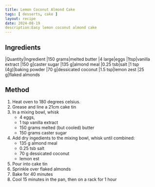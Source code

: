 ```yaml
---
title: Lemon Coconut Almond Cake
tags: [ desserts, cake ]
layout: recipe
date: 2024-08-19
description:Easy lemon coconut almond cake
---
```

## Ingredients

|Quantity|Ingredient
|150 grams|melted butter
|4 large|eggs
|1tsp|vanilla extract
|150 g|caster sugar
|135 g|almond meal
|0.25 tsb|salt
|1 tsp (4g)|baking powder
|70 g|dessicated coconut
|1.5 tsp|lemon zest
|25 g|flaked almonds


## Method

1. Heat oven to 180 degrees celsius.
2. Grease and line a 21cm cake tin
3. In a mixing bowl, whisk
    - 4 eggs,
    - 1 tsp vanilla extract
    - 150 grams melted (but cooled) butter
    - 150 grams caster sugar
4. Add dry ingedients to the mixing bowl, whisk until combined:
    - 135 g almond meal
    - 0.25 tsb salt
    - 70 g dessicated coconut
    - lemon est
5. Pour into cake tin
6. Sprinkle over flaked almonds
7. Bake for 40 minutes
8. Cool 15 minutes in the pan, then on a rack for 1 hour